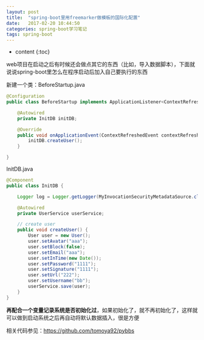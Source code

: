 ```yaml
---
layout: post
title:  "spring-boot里用freemarker做模板的国际化配置"
date:   2017-02-20 10:44:50
categories: spring-boot学习笔记
tags: spring-boot
---
```


* content
{:toc}

web项目在启动之后有时候还会做点其它的东西（比如，导入数据脚本），下面就说说spring-boot里怎么在程序启动后加入自己要执行的东西

新建一个类：BeforeStartup.java

```java
@Configuration
public class BeforeStartup implements ApplicationListener<ContextRefreshedEvent> {

    @Autowired
    private InitDB initDB;

    @Override
    public void onApplicationEvent(ContextRefreshedEvent contextRefreshedEvent) {
        initDB.createUser();
    }

}
```





InitDB.java

```java
@Component
public class InitDB {

    Logger log = Logger.getLogger(MyInvocationSecurityMetadataSource.class);

    @Autowired
    private UserService userService;

    // create user
    public void createUser() {
        User user = new User();
        user.setAvatar("aaa");
        user.setBlock(false);
        user.setEmail("aaa");
        user.setInTime(new Date());
        user.setPassword("1111");
        user.setSignature("1111");
        user.setUrl("222");
        user.setUsername("bb");
        userService.save(user);
    }
}
```

**再配合一个变量记录系统是否初始化过**，如果初始化了，就不再初始化了，这样就可以做到启动系统之后再自动将默认数据插入，很是方便

相关代码参见：https://github.com/tomoya92/pybbs
